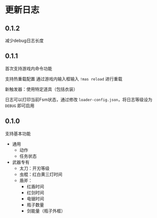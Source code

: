 # 更新日志

## 0.1.2

减少debug日志长度

## 0.1.1

首次支持游戏内命令功能

支持热重载配置 通过游戏内输入框输入 `!mas reload` 进行重载

新触发器：使用特定道具（包括衣装）

日志可以打印当前Fsm状态，通过修改 `loader-config.json`，将日志等级设为 `DEBUG` 即可启用

## 0.1.0

支持基本功能

- 通用
  - 动作
  - 任务状态
- 武器专有
  - 太刀：开刃等级
  - 虫棍：红白黄三灯时间
  - 盾斧：
      - 红盾时间
      - 红剑时间
      - 电锯时间
      - 瓶子数量
      - 剑能量（瓶子外框）

